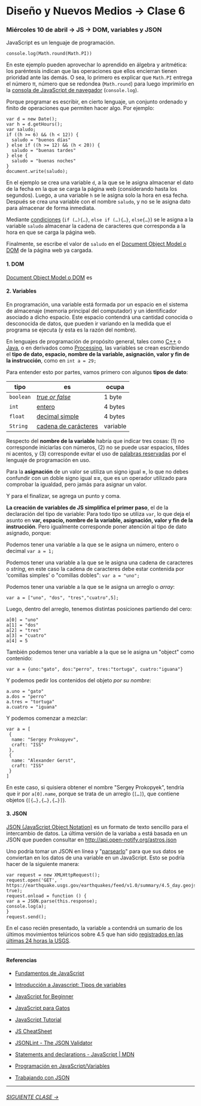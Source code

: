 # Diseño y Nuevos Medios → Clase 6  

### Miércoles 10 de abril → JS → DOM, variables y JSON

JavaScript es un lenguaje de programación. 

`console.log(Math.round(Math.PI))`

En este ejemplo pueden aprovechar lo aprendido en álgebra y aritmética: los paréntesis indican que las operaciones que ellos encierran tienen prioridad ante las demás. O sea, lo primero es explicar que `Math.PI` entrega el número π, número que se redondea (`Math.round`) para luego imprimirlo en la [consola de JavaScript de navegador](https://norfipc.com/inf/como-usar-consola-javascript-navegador-web.php) (`console.log`). 

Porque programar es escribir, en cierto lenguaje, un conjunto ordenado y finito de operaciones que permiten hacer algo. Por ejemplo: 

```
var d = new Date();
var h = d.getHours();
var saludo;
if ((h >= 6) && (h < 12)) { 
  saludo = "buenos días"
} else if ((h >= 12) && (h < 20)) {
  saludo = "buenas tardes"
} else { 
  saludo = "buenas noches"
}
document.write(saludo);
```

En el ejemplo se crea una variable `d`, a la que se le asigna almacenar el dato de la fecha en la que se carga la página web (considerando hasta los segundos). Luego, a una variable `h` se le asigna solo la hora en esa fecha. Después se crea una variable con el nombre `saludo`, y no se le asigna dato para almacenar de forma inmediata.

Mediante [condiciones](https://developer.mozilla.org/en-US/docs/Web/JavaScript/Reference/Statements/if...else) (`if (…){…}`, `else if (…){…}`, `else{…}`) se le asigna a la variable `saludo` almacenar la cadena de caracteres que corresponda a la hora en que se carga la página web. 

Finalmente, se escribe el valor de `saludo` en el [Document Object Model o DOM](https://www.w3schools.com/js/js_htmldom.asp) de la página web ya cargada.

#### 1. DOM

[Document Object Model o DOM](https://www.w3schools.com/js/js_htmldom.asp) es

#### 2. Variables

En programación, una variable está formada por un espacio en el sistema de almacenaje (memoria principal del computador) y un identificador asociado a dicho espacio. Este espacio contendrá una cantidad conocida o desconocida de datos, que pueden ir variando en la medida que el programa se ejecuta (y esta es la razón del nombre). 

En lenguajes de programación de propósito general, tales como [C++](https://es.wikipedia.org/wiki/C%2B%2B) o [Java](https://es.wikipedia.org/wiki/Java_(lenguaje_de_programaci%C3%B3n)), o en derivados como [Processing](https://processing.org/), las variables se crean escribiendo el **tipo de dato, espacio, nombre de la variable, asignación, valor y fin de la instrucción**, como en `int a = 29;`

Para entender esto por partes, vamos primero con algunos **tipos de dato**: 

tipo | es | ocupa 
--- | --- | --- 
`boolean` | [*true or false*](https://processing.org/reference/boolean.html) | 1 byte
`int` | [entero](https://processing.org/reference/int.html) | 4 bytes 
`float` | [decimal simple](https://processing.org/reference/float.html) | 4 bytes
`String` | [cadena de carácteres](https://processing.org/reference/String.html) | variable

Respecto del **nombre de la variable** habría que indicar tres cosas: (1) no corresponde iniciarlas con números,   (2) no se puede usar espacios, tildes ni acentos, y (3) corresponde evitar el uso de [palabras reservadas](https://developer.mozilla.org/es/docs/Web/JavaScript/Referencia/Palabras_Reservadas) por el lenguaje de programación en uso.

Para la **asignación** de un valor se utiliza un signo igual **=**, lo que no debes confundir con un doble signo igual **==**, que es un operador utilizado para comprobar la igualdad, pero jamás para asignar un valor.

Y para el finalizar, se agrega un punto y coma.

**La creación de variables de JS simplifica el primer paso**, el de la declaración del tipo de variable: Para todo tipo se utiliza `var`, lo que deja el asunto en **var, espacio, nombre de la variable, asignación, valor y fin de la instrucción**. Pero igualmente corresponde poner atención al tipo de dato asignado, porque:

Podemos tener una variable a la que se le asigna un número, entero o decimal `var a = 1;`

Podemos tener una variable a la que se le asigna una cadena de caracteres o *string*, en este caso la cadena de caracteres debe estar contenida por 'comillas simples' o "comillas dobles": `var a = "uno";`

Podemos tener una variable a la que se le asigna un arreglo o *array*:

`var a = ["uno", "dos", "tres","cuatro",5];`

Luego, dentro del arreglo, tenemos distintas posiciones partiendo del cero:

```
a[0] = "uno"
a[1] = "dos"
a[2] = "tres"
a[3] = "cuatro"
a[4] = 5
```
También podemos tener una variable a la que se le asigna un "object" como contenido:

`var a = {uno:"gato", dos:"perro", tres:"tortuga", cuatro:"iguana"}`

Y podemos pedir los contenidos del objeto *por su nombre*:

```
a.uno = "gato"
a.dos = "perro"
a.tres = "tortuga"
a.cuatro = "iguana"
```

Y podemos comenzar a mezclar:

```
var a = [
 {
  name: "Sergey Prokopyev",
  craft: "ISS"
 },
 {
  name: "Alexander Gerst",
  craft: "ISS"
 }
]
```

En este caso, si quisiera obtener el nombre "Sergey Prokopyek", tendría que ir por `a[0].name`, porque se trata de un arreglo (`[…]`), que contiene objetos (`[{…},{…},{…}]`).

#### 3. JSON

[JSON (JavaScript Object Notation)](https://www.json.org/json-es.html) es un formato de texto sencillo para el intercambio de datos. La última versión de la variaba `a` está basada en un JSON que pueden consultar en http://api.open-notify.org/astros.json

Uno podría tomar un JSON en línea y "[parsearlo](http://www.alegsa.com.ar/Dic/parseo.php)" para que sus datos se conviertan en los datos de una variable en un JavaScript. Esto se podría hacer de la siguiente manera: 

```
var request = new XMLHttpRequest();
request.open('GET', ' https://earthquake.usgs.gov/earthquakes/feed/v1.0/summary/4.5_day.geojson', true);
request.onload = function () {
var a = JSON.parse(this.response);
console.log(a);
}
request.send();	
```

En el caso recién presentado, la variable `a` contendrá un sumario de los últimos movimientos telúricos sobre 4.5 que han sido [registrados en las últimas 24 horas la USGS](https://earthquake.usgs.gov/earthquakes/feed/v1.0/geojson.php).

- - - - - - -

#### Referencias

- [Fundamentos de JavaScript](https://developer.mozilla.org/es/docs/Learn/Getting_started_with_the_web/JavaScript_basics)

- [Introducción a Javascript: Tipos de variables](https://librosweb.es/libro/javascript/capitulo-3/tipos-de-variables.html)

- [JavaScript for Beginner](http://xahlee.info/js/js_basics_index.html)

- [JavaScript para Gatos](https://jsparagatos.com/)

- [JavaScript Tutorial](https://www.w3schools.com/js/)

- [JS CheatSheet](https://htmlcheatsheet.com/js/)

- [JSONLint - The JSON Validator](https://jsonlint.com/)

- [Statements and declarations - JavaScript | MDN](https://developer.mozilla.org/en-US/docs/Web/JavaScript/Reference/Statements#Declarations)

- [Programación en JavaScript/Variables](https://es.wikibooks.org/wiki/Programaci%C3%B3n_en_JavaScript/Variables)

- [Trabajando con JSON](https://developer.mozilla.org/es/docs/Learn/JavaScript/Objects/JSON)

- - - - - - - 

###### [SIGUIENTE CLASE →](https://github.com/profesorfaco/dno037-2019/tree/gh-pages/clase-07)
